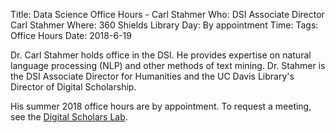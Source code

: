 Title: Data Science Office Hours - Carl Stahmer
Who: DSI Associate Director Carl Stahmer
Where: 360 Shields Library
Day: By appointment
Time: 
Tags: Office Hours
Date: 2018-6-19

Dr. Carl Stahmer holds office in the DSI. He provides expertise on natural language processing (NLP) and other methods of
text mining. Dr. Stahmer is the DSI Associate Director for Humanities and the UC Davis Library's Director of Digital Scholarship.

His summer 2018 office hours are by appointment. To request a meeting, see the [Digital Scholars Lab](http://ds.library.ucdavis.edu/contact-us/).